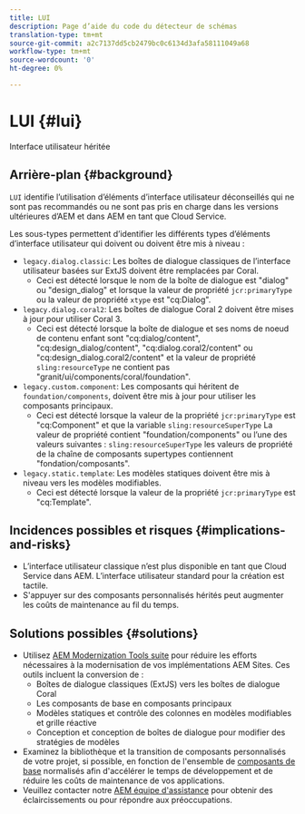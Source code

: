 ```yaml
---
title: LUI
description: Page d’aide du code du détecteur de schémas
translation-type: tm+mt
source-git-commit: a2c7137dd5cb2479bc0c6134d3afa58111049a68
workflow-type: tm+mt
source-wordcount: '0'
ht-degree: 0%

---
```



# LUI {#lui}

Interface utilisateur héritée

## Arrière-plan {#background}

`LUI` identifie l’utilisation d’éléments d’interface utilisateur déconseillés qui ne sont pas recommandés ou ne sont pas pris en charge dans les versions ultérieures d’AEM et dans AEM en tant que Cloud Service.

Les sous-types permettent d’identifier les différents types d’éléments d’interface utilisateur qui doivent ou doivent être mis à niveau :

* `legacy.dialog.classic`: Les boîtes de dialogue classiques de l’interface utilisateur basées sur ExtJS doivent être remplacées par Coral.
   * Ceci est détecté lorsque le nom de la boîte de dialogue est &quot;dialog&quot; ou &quot;design_dialog&quot; et lorsque
la valeur de propriété `jcr:primaryType` ou la valeur de propriété `xtype` est &quot;cq:Dialog&quot;.
* `legacy.dialog.coral2`: Les boîtes de dialogue Coral 2 doivent être mises à jour pour utiliser Coral 3.
   * Ceci est détecté lorsque la boîte de dialogue et ses noms de noeud de contenu enfant sont &quot;cq:dialog/content&quot;,
&quot;cq:design_dialog/content&quot;, &quot;cq:dialog.coral2/content&quot; ou &quot;cq:design_dialog.coral2/content&quot;
et la valeur de propriété `sling:resourceType` ne contient pas
&quot;granit/ui/components/coral/foundation&quot;.
* `legacy.custom.component`: Les composants qui héritent de  `foundation/components`, doivent être mis à jour pour utiliser les composants principaux.
   * Ceci est détecté lorsque la valeur de la propriété `jcr:primaryType` est &quot;cq:Component&quot; et que la variable
      `sling:resourceSuperType` La valeur de propriété contient &quot;foundation/components&quot; ou l’une des valeurs suivantes :
      `sling:resourceSuperType` les valeurs de propriété de la chaîne de composants supertypes contiennent &quot;fondation/composants&quot;.
* `legacy.static.template`: Les modèles statiques doivent être mis à niveau vers les modèles modifiables.
   * Ceci est détecté lorsque la valeur de la propriété `jcr:primaryType` est &quot;cq:Template&quot;.

## Incidences possibles et risques {#implications-and-risks}

* L’interface utilisateur classique n’est plus disponible en tant que Cloud Service dans AEM. L’interface utilisateur standard pour la création est tactile.
* S&#39;appuyer sur des composants personnalisés hérités peut augmenter les coûts de maintenance au fil du temps.

## Solutions possibles {#solutions}

* Utilisez [AEM Modernization Tools suite](https://opensource.adobe.com/aem-modernize-tools/) pour réduire les efforts nécessaires à la modernisation de vos implémentations AEM Sites. Ces outils incluent la conversion de :
   * Boîtes de dialogue classiques (ExtJS) vers les boîtes de dialogue Coral
   * Les composants de base en composants principaux
   * Modèles statiques et contrôle des colonnes en modèles modifiables et grille réactive
   * Conception et conception de boîtes de dialogue pour modifier des stratégies de modèles
* Examinez la bibliothèque et la transition de composants personnalisés de votre projet, si possible, en fonction de l&#39;ensemble de [composants de base](https://experienceleague.adobe.com/docs/experience-manager-core-components/using/introduction.html?lang=fr) normalisés afin d&#39;accélérer le temps de développement et de réduire les coûts de maintenance de vos applications.
* Veuillez contacter notre [AEM équipe d&#39;assistance](https://helpx.adobe.com/enterprise/using/support-for-experience-cloud.html) pour obtenir des éclaircissements ou pour répondre aux préoccupations.

